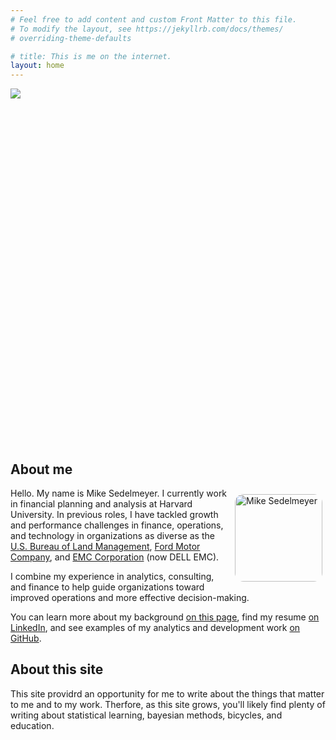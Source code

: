 ```yaml
---
# Feel free to add content and custom Front Matter to this file.
# To modify the layout, see https://jekyllrb.com/docs/themes/ 
# overriding-theme-defaults

# title: This is me on the internet.
layout: home
---
```


<div style="width: 800px; height: 550px; overflow: hidden">
<img src="{{ site.baseurl }}/img/slider-bg-home.JPG" >
<!-- ![banner](img/slider-bg-home.JPG) -->
</div>


<br>

## About me

<p><img src="{{ site.baseurl }}/img/fidel_mask.jpg" alt="Mike Sedelmeyer" width="140" height="140" style="float: right;
margin: 10px 5px 10px 10px;border-radius: 10%;"></p>

Hello. My name is Mike Sedelmeyer. I currently work in financial planning and analysis at Harvard University. In previous roles, I have tackled growth and performance challenges in finance, operations, and technology in organizations as diverse as the <a href="https://www.blm.gov/" target="_blank">U.S. Bureau of Land Management</a>, <a href="http://www.ford.com/" target="_blank">Ford Motor Company</a>, and <a href="https://www.emc.com/" target="_blank">EMC Corporation</a> (now DELL EMC).

I combine my experience in analytics, consulting, and finance to help guide organizations toward improved operations and more effective decision-making.

You can learn more about my background [on this page](past.md), find my resume <a href="https://www.linkedin.com/in/sedelmeyer/" target="_blank">on LinkedIn</a>, and see examples of my analytics and development work <a href="https://www.linkedin.com/in/sedelmeyer/" target="_blank">on GitHub</a>.

## About this site

This site providrd an opportunity for me to write about the things that matter to me and to my work. Therfore, as this site grows, you'll likely find plenty of writing about statistical learning, bayesian methods, bicycles, and education.

